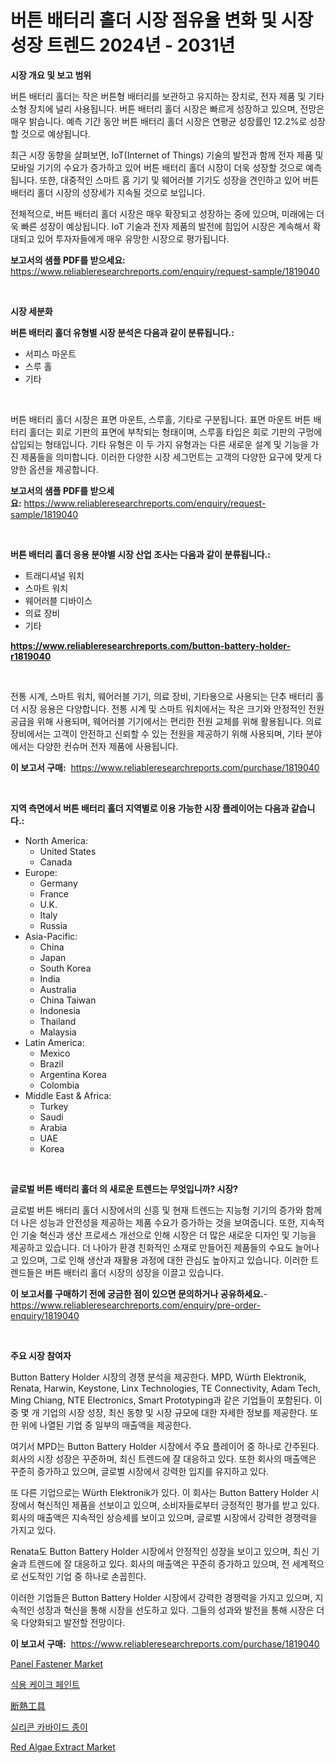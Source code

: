 <p><h1>버튼 배터리 홀더 시장 점유율 변화 및 시장 성장 트렌드 2024년 - 2031년</h1></p><p><strong>시장 개요 및 보고 범위</strong></p>
<p><p>버튼 배터리 홀더는 작은 버튼형 배터리를 보관하고 유지하는 장치로, 전자 제품 및 기타 소형 장치에 널리 사용됩니다. 버튼 배터리 홀더 시장은 빠르게 성장하고 있으며, 전망은 매우 밝습니다. 예측 기간 동안 버튼 배터리 홀더 시장은 연평균 성장률인 12.2%로 성장할 것으로 예상됩니다.</p><p>최근 시장 동향을 살펴보면, IoT(Internet of Things) 기술의 발전과 함께 전자 제품 및 모바일 기기의 수요가 증가하고 있어 버튼 배터리 홀더 시장이 더욱 성장할 것으로 예측됩니다. 또한, 대중적인 스마트 홈 기기 및 웨어러블 기기도 성장을 견인하고 있어 버튼 배터리 홀더 시장의 성장세가 지속될 것으로 보입니다.</p><p>전체적으로, 버튼 배터리 홀더 시장은 매우 확장되고 성장하는 중에 있으며, 미래에는 더욱 빠른 성장이 예상됩니다. IoT 기술과 전자 제품의 발전에 힘입어 시장은 계속해서 확대되고 있어 투자자들에게 매우 유망한 시장으로 평가됩니다.</p></p>
<p><strong>보고서의 샘플 PDF를 받으세요:</strong> <a href="https://www.reliableresearchreports.com/enquiry/request-sample/1819040">https://www.reliableresearchreports.com/enquiry/request-sample/1819040</a></p>
<p>&nbsp;</p>
<p><strong>시장 세분화</strong></p>
<p><strong>버튼 배터리 홀더 유형별 시장 분석은 다음과 같이 분류됩니다.:</strong></p>
<p><ul><li>서피스 마운트</li><li>스루 홀</li><li>기타</li></ul></p>
<p>&nbsp;</p>
<p><p>버튼 배터리 홀더 시장은 표면 마운트, 스루홀, 기타로 구분됩니다. 표면 마운트 버튼 배터리 홀더는 회로 기판의 표면에 부착되는 형태이며, 스루홀 타입은 회로 기판의 구멍에 삽입되는 형태입니다. 기타 유형은 이 두 가지 유형과는 다른 새로운 설계 및 기능을 가진 제품들을 의미합니다. 이러한 다양한 시장 세그먼트는 고객의 다양한 요구에 맞게 다양한 옵션을 제공합니다.</p></p>
<p><strong>보고서의 샘플 PDF를 받으세요:</strong>&nbsp;<a href="https://www.reliableresearchreports.com/enquiry/request-sample/1819040">https://www.reliableresearchreports.com/enquiry/request-sample/1819040</a></p>
<p>&nbsp;</p>
<p><strong> 버튼 배터리 홀더 응용 분야별 시장 산업 조사는 다음과 같이 분류됩니다.:</strong></p>
<p><ul><li>트래디셔널 워치</li><li>스마트 워치</li><li>웨어러블 디바이스</li><li>의료 장비</li><li>기타</li></ul></p>
<p><strong><a href="https://www.reliableresearchreports.com/button-battery-holder-r1819040">https://www.reliableresearchreports.com/button-battery-holder-r1819040</a></strong></p>
<p>&nbsp;</p>
<p><p>전통 시계, 스마트 워치, 웨어러블 기기, 의료 장비, 기타용으로 사용되는 단추 배터리 홀더 시장 응용은 다양합니다. 전통 시계 및 스마트 워치에서는 작은 크기와 안정적인 전원 공급을 위해 사용되며, 웨어러블 기기에서는 편리한 전원 교체를 위해 활용됩니다. 의료 장비에서는 고객이 안전하고 신뢰할 수 있는 전원을 제공하기 위해 사용되며, 기타 분야에서는 다양한 컨슈머 전자 제품에 사용됩니다.</p></p>
<p><strong>이 보고서 구매:</strong>&nbsp; <a href="https://www.reliableresearchreports.com/purchase/1819040">https://www.reliableresearchreports.com/purchase/1819040</a></p>
<p>&nbsp;</p>
<p><strong>지역 측면에서 버튼 배터리 홀더 지역별로 이용 가능한 시장 플레이어는 다음과 같습니다.:</strong></p>
<p><ul>
    <li>
        North America:
        <ul>
            <li>United States</li>
            <li>Canada</li>
        </ul>
    </li>
    <li>
        Europe:
        <ul>
            <li>Germany</li>
            <li>France</li>
            <li>U.K.</li>
            <li>Italy</li>
            <li>Russia</li>
        </ul>
    </li>
    <li>
        Asia-Pacific:
        <ul>
            <li>China</li>
            <li>Japan</li>
            <li>South Korea</li>
            <li>India</li>
            <li>Australia</li>
            <li>China Taiwan</li>
            <li>Indonesia</li>
            <li>Thailand</li>
            <li>Malaysia</li>
        </ul>
    </li>
    <li>
        Latin America:
        <ul>
            <li>Mexico</li>
            <li>Brazil</li>
            <li>Argentina Korea</li>
            <li>Colombia</li>
        </ul>
    </li>
    <li>
        Middle East & Africa:
        <ul>
            <li>Turkey</li>
            <li>Saudi</li>
            <li>Arabia</li>
            <li>UAE</li>
            <li>Korea</li>
        </ul>
    </li>
    </ul></p>
<p>&nbsp;</p>
<p><strong>글로벌 버튼 배터리 홀더 의 새로운 트렌드는 무엇입니까? 시장?</strong></p>
<p><p>글로벌 버튼 배터리 홀더 시장에서의 신흥 및 현재 트렌드는 지능형 기기의 증가와 함께 더 나은 성능과 안전성을 제공하는 제품 수요가 증가하는 것을 보여줍니다. 또한, 지속적인 기술 혁신과 생산 프로세스 개선으로 인해 시장은 더 많은 새로운 디자인 및 기능을 제공하고 있습니다. 더 나아가 환경 친화적인 소재로 만들어진 제품들의 수요도 늘어나고 있으며, 그로 인해 생산과 재활용 과정에 대한 관심도 높아지고 있습니다. 이러한 트렌드들은 버튼 배터리 홀더 시장의 성장을 이끌고 있습니다.</p></p>
<p><strong>이 보고서를 구매하기 전에 궁금한 점이 있으면 문의하거나 공유하세요.</strong>- <a href="https://www.reliableresearchreports.com/enquiry/pre-order-enquiry/1819040">https://www.reliableresearchreports.com/enquiry/pre-order-enquiry/1819040</a></p>
<p>&nbsp;</p>
<p><strong>주요 시장 참여자</strong></p>
<p><p>Button Battery Holder 시장의 경쟁 분석을 제공한다. MPD, Würth Elektronik, Renata, Harwin, Keystone, Linx Technologies, TE Connectivity, Adam Tech, Ming Chiang, NTE Electronics, Smart Prototyping과 같은 기업들이 포함된다. 이 중 몇 개 기업의 시장 성장, 최신 동향 및 시장 규모에 대한 자세한 정보를 제공한다. 또한 위에 나열된 기업 중 일부의 매출액을 제공한다. </p><p>여기서 MPD는 Button Battery Holder 시장에서 주요 플레이어 중 하나로 간주된다. 회사의 시장 성장은 꾸준하며, 최신 트렌드에 잘 대응하고 있다. 또한 회사의 매출액은 꾸준히 증가하고 있으며, 글로벌 시장에서 강력한 입지를 유지하고 있다. </p><p>또 다른 기업으로는 Würth Elektronik가 있다. 이 회사는 Button Battery Holder 시장에서 혁신적인 제품을 선보이고 있으며, 소비자들로부터 긍정적인 평가를 받고 있다. 회사의 매출액은 지속적인 상승세를 보이고 있으며, 글로벌 시장에서 강력한 경쟁력을 가지고 있다. </p><p>Renata도 Button Battery Holder 시장에서 안정적인 성장을 보이고 있으며, 최신 기술과 트렌드에 잘 대응하고 있다. 회사의 매출액은 꾸준히 증가하고 있으며, 전 세계적으로 선도적인 기업 중 하나로 손꼽힌다. </p><p>이러한 기업들은 Button Battery Holder 시장에서 강력한 경쟁력을 가지고 있으며, 지속적인 성장과 혁신을 통해 시장을 선도하고 있다. 그들의 성과와 발전을 통해 시장은 더욱 다양화되고 발전할 전망이다.</p></p>
<p><strong>이 보고서 구매:</strong>&nbsp;&nbsp;<a href="https://www.reliableresearchreports.com/purchase/1819040">https://www.reliableresearchreports.com/purchase/1819040</a></p>
<p><p><a href="https://www.linkedin.com/pulse/decoding-panel-fastener-market-metrics-share-trends-growth-nsxuc?trackingId=enWeu6LhKsWLJNIQS086Zg%3D%3D">Panel Fastener Market</a></p><p><a href="https://medium.com/@emmareed1901/%EC%8B%9D%EC%9A%A9-%EC%BC%80%EC%9D%B4%ED%81%AC-%ED%8E%98%EC%9D%B8%ED%8A%B8-%EC%8B%9C%EC%9E%A5-%EC%84%B1%EA%B3%B5%EC%A0%81%EC%9D%B8-%EB%B9%84%EC%A6%88%EB%8B%88%EC%8A%A4-%EC%A0%84%EB%9E%B5%EC%9D%98-%EC%97%B4%EC%87%A0-2031%EB%85%84%EA%B9%8C%EC%A7%80-%EC%98%88%EC%B8%A1-379c0c0edd21">식용 케이크 페인트</a></p><p><a href="https://github.com/lily-u-genius/Market-Research-Report-List-1/blob/main/745624832249.md">断熱工具</a></p><p><a href="https://medium.com/@dallasrrellwg/%EC%8B%A4%EB%A6%AC%EC%BD%98-%EC%B9%B4%EB%B0%94%EC%9D%B4%EB%93%9C-%EC%A2%85%EC%9D%B4-%EC%8B%9C%EC%9E%A5-%EC%8B%9C%EC%9E%A5-cagr-%EC%8B%9C%EC%9E%A5-%EB%8F%99%ED%96%A5-%EB%B0%8F-%EC%84%B1%EC%9E%A5-%EC%A0%84%EB%9E%B5%EC%97%90-%EB%8C%80%ED%95%9C-%ED%86%B5%EC%B0%B0%EB%A0%A5-bdfe6bd4b5a5">실리콘 카바이드 종이</a></p><p><a href="https://www.linkedin.com/pulse/red-algae-extract-market-size-growth-outlook-from-2024-kgbne?trackingId=RrYxxTYuFN73yqgObgszEQ%3D%3D">Red Algae Extract Market</a></p></p>